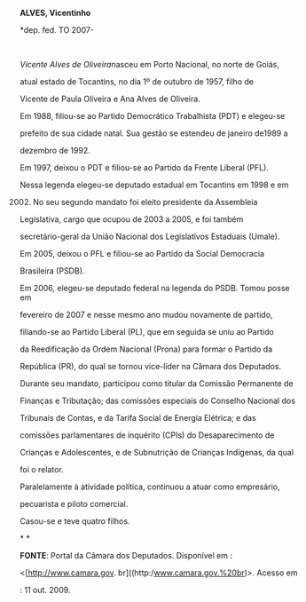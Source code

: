 **ALVES, Vicentinho**



\*dep. fed. TO 2007-



 



*Vicente Alves de Oliveira*nasceu em Porto Nacional, no norte de Goiás,

atual estado de Tocantins, no dia 1º de outubro de 1957, filho de

Vicente de Paula Oliveira e Ana Alves de Oliveira.



Em 1988, filiou-se ao Partido Democrático Trabalhista (PDT) e elegeu-se

prefeito de sua cidade natal. Sua gestão se estendeu de janeiro de1989 a

dezembro de 1992.



Em 1997, deixou o PDT e filiou-se ao Partido da Frente Liberal (PFL).

Nessa legenda elegeu-se deputado estadual em Tocantins em 1998 e em

2002. No seu segundo mandato foi eleito presidente da Assembleia

Legislativa, cargo que ocupou de 2003 a 2005, e foi também

secretário-geral da União Nacional dos Legislativos Estaduais (Umale).

Em 2005, deixou o PFL e filiou-se ao Partido da Social Democracia

Brasileira (PSDB).



Em 2006, elegeu-se deputado federal na legenda do PSDB. Tomou posse em

fevereiro de 2007 e nesse mesmo ano mudou novamente de partido,

filiando-se ao Partido Liberal (PL), que em seguida se uniu ao Partido

da Reedificação da Ordem Nacional (Prona) para formar o Partido da

República (PR), do qual se tornou vice-líder na Câmara dos Deputados.

Durante seu mandato, participou como titular da Comissão Permanente de

Finanças e Tributação; das comissões especiais do Conselho Nacional dos

Tribunais de Contas, e da Tarifa Social de Energia Elétrica; e das

comissões parlamentares de inquérito (CPIs) do Desaparecimento de

Crianças e Adolescentes, e de Subnutrição de Crianças Indígenas, da qual

foi o relator.



Paralelamente à atividade política, continuou a atuar como empresário,

pecuarista e piloto comercial.



Casou-se e teve quatro filhos.



* *



**FONTE**: Portal da Câmara dos Deputados. Disponível em :

\<[http://www.camara.gov. br]((http:/www.camara.gov.%20br)\>. Acesso em

: 11 out. 2009.



 

